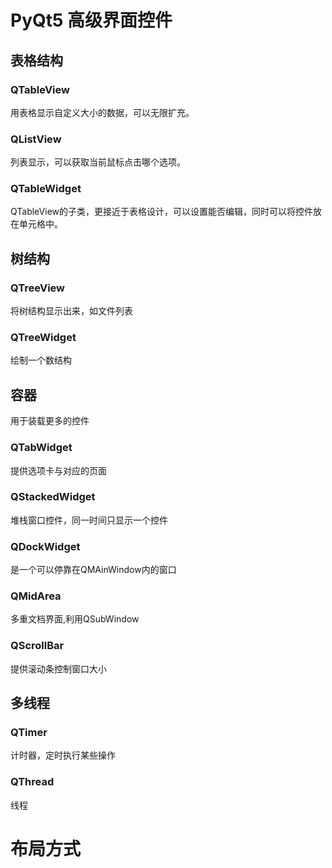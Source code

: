# PyQt5 高级界面控件  
## 表格结构  
### QTableView  
用表格显示自定义大小的数据，可以无限扩充。  
### QListView  
列表显示，可以获取当前鼠标点击哪个选项。  
### QTableWidget  
QTableView的子类，更接近于表格设计，可以设置能否编辑，同时可以将控件放在单元格中。  
## 树结构  
### QTreeView  
将树结构显示出来，如文件列表  
### QTreeWidget  
绘制一个数结构  

## 容器  
用于装载更多的控件  
### QTabWidget  
提供选项卡与对应的页面  
### QStackedWidget  
堆栈窗口控件，同一时间只显示一个控件  
### QDockWidget  
是一个可以停靠在QMAinWindow内的窗口  
### QMidArea  
多重文档界面,利用QSubWindow  
### QScrollBar  
提供滚动条控制窗口大小  

## 多线程
### QTimer
计时器，定时执行某些操作  
### QThread  
线程  

# 布局方式  
